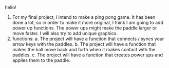 hello!
1. For my final project, I intend to make a ping pong game.
It has been done a lot, so in order to make it more original, I think I am going to add power up functions.
The power ups might make the paddle larger or move faster.
I will also try to add unique graphics.
2. functions:
    a. The project will have a function that connects / syncs your arrow keys with the paddles.
    b. The project will have a function that makes the ball move back and forth when it makes contact with the paddles.
    c. The project will have a function that creates power ups and applies them to the paddle.
